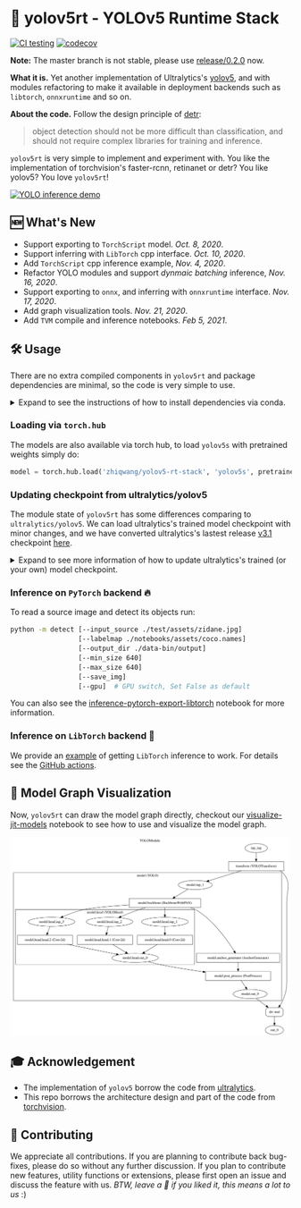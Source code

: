 # 🔦 yolov5rt - YOLOv5 Runtime Stack

[![CI testing](https://github.com/zhiqwang/yolov5-rt-stack/workflows/CI%20testing/badge.svg)](https://github.com/zhiqwang/yolov5-rt-stack/actions?query=workflow%3A%22CI+testing%22) [![codecov](https://codecov.io/gh/zhiqwang/yolov5-rt-stack/branch/master/graph/badge.svg?token=1GX96EA72Y)](https://codecov.io/gh/zhiqwang/yolov5-rt-stack)

**Note:** The master branch is not stable, please use [release/0.2.0](https://github.com/zhiqwang/yolov5-rt-stack/tree/release/v0.2.0) now.

**What it is.** Yet another implementation of Ultralytics's [yolov5](https://github.com/ultralytics/yolov5), and with modules refactoring to make it available in deployment backends such as `libtorch`, `onnxruntime` and so on.

**About the code.** Follow the design principle of [detr](https://github.com/facebookresearch/detr):

> object detection should not be more difficult than classification, and should not require complex libraries for training and inference.

`yolov5rt` is very simple to implement and experiment with. You like the implementation of torchvision's faster-rcnn, retinanet or detr? You like yolov5? You love `yolov5rt`!

<a href=".github/zidane.jpg"><img src=".github/zidane.jpg" alt="YOLO inference demo" width="500"/></a>

## 🆕 What's New

- Support exporting to `TorchScript` model. *Oct. 8, 2020*.
- Support inferring with `LibTorch` cpp interface. *Oct. 10, 2020*.
- Add `TorchScript` cpp inference example, *Nov. 4, 2020*.
- Refactor YOLO modules and support *dynmaic batching* inference, *Nov. 16, 2020*.
- Support exporting to `onnx`, and inferring with `onnxruntime` interface. *Nov. 17, 2020*.
- Add graph visualization tools. *Nov. 21, 2020*.
- Add `TVM` compile and inference notebooks. *Feb 5, 2021*.

## 🛠️ Usage

There are no extra compiled components in `yolov5rt` and package dependencies are minimal, so the code is very simple to use.

<details><summary>Expand to see the instructions of how to install dependencies via conda.</summary><br/>

- First, clone the repository locally:

  ```bash
  git clone https://github.com/zhiqwang/yolov5-rt-stack.git
  ```

- Then, install PyTorch 1.7.0+ and torchvision 0.8.1+:

  ```bash
  conda install pytorch torchvision cudatoolkit=10.2 -c pytorch
  ```

- Install pycocotools (for evaluation on COCO) and scipy (for training):

  ```bash
  conda install cython scipy
  pip install -U pycocotools>=2.0.2  # corresponds to https://github.com/ppwwyyxx/cocoapi
  ```

- That's it, should be good to train and evaluate detection models.

</details>

### Loading via `torch.hub`

The models are also available via torch hub, to load `yolov5s` with pretrained weights simply do:

```python
model = torch.hub.load('zhiqwang/yolov5-rt-stack', 'yolov5s', pretrained=True)
```

### Updating checkpoint from ultralytics/yolov5

The module state of `yolov5rt` has some differences comparing to `ultralytics/yolov5`. We can load ultralytics's trained model checkpoint with minor changes, and we have converted ultralytics's lastest release [v3.1](https://github.com/ultralytics/yolov5/releases/download/v3.1/yolov5s.pt) checkpoint [here](https://github.com/zhiqwang/yolov5-rt-stack/releases/download/v0.2.1/yolov5s.pt).

<details><summary>Expand to see more information of how to update ultralytics's trained (or your own) model checkpoint.</summary><br/>

- If you train your model using ultralytics's repo, you should update the model checkpoint first. ultralytics's trained model has a limitation that their model must load in the root path of ultralytics, so a important thing is to desensitize the path dependence as follows:

  ```python
  # Noted that current path is the root of ultralytics/yolov5, and the checkpoint is
  # downloaded from <https://github.com/ultralytics/yolov5/releases/download/v3.1/yolov5s.pt>
  ultralytics_weights = 'https://github.com/ultralytics/yolov5/releases/download/v3.1/yolov5s.pt'
  checkpoints_ = torch.load(ultralytics_weights, map_location='cpu')['model']
  torch.save(checkpoints_.state_dict(), desensitize_ultralytics_weights)
  ```

- Load `yolov5rt` model as follows:

  ```python
  from hubconf import yolov5s

  model = yolov5s()
  model.eval()
  ```

- Now let's update ultralytics/yolov5 trained checkpoint, see the [conversion script](utils/updated_checkpoint.py) for more information:

  ```python
  from utils.updated_checkpoint import update_ultralytics_checkpoints

  model = update_ultralytics_checkpoints(model, desensitize_ultralytics_weights)
  # updated checkpint is saved to checkpoint_path_rt_stack
  torch.save(model.state_dict(), checkpoint_path_rt_stack)
  ```

</details>

### Inference on `PyTorch` backend 🔥

To read a source image and detect its objects run:

```bash
python -m detect [--input_source ./test/assets/zidane.jpg]
                 [--labelmap ./notebooks/assets/coco.names]
                 [--output_dir ./data-bin/output]
                 [--min_size 640]
                 [--max_size 640]
                 [--save_img]
                 [--gpu]  # GPU switch, Set False as default
```

You can also see the [inference-pytorch-export-libtorch](notebooks/inference-pytorch-export-libtorch.ipynb) notebook for more information.

### Inference on `LibTorch` backend 🚀

We provide an [example](./deployment) of getting `LibTorch` inference to work. For details see the [GitHub actions](.github/workflows/nightly.yml).

## 🎨 Model Graph Visualization

Now, `yolov5rt` can draw the model graph directly, checkout our [visualize-jit-models](notebooks/visualize-jit-models.ipynb) notebook to see how to use and visualize the model graph.

<a href="notebooks/assets/yolov5.detail.svg"><img src="notebooks/assets/yolov5.detail.svg" alt="YOLO model visualize" width="500"/></a>

## 🎓 Acknowledgement

- The implementation of `yolov5` borrow the code from [ultralytics](https://github.com/ultralytics/yolov5).
- This repo borrows the architecture design and part of the code from [torchvision](https://github.com/pytorch/vision).

## 🤗 Contributing

We appreciate all contributions. If you are planning to contribute back bug-fixes, please do so without any further discussion. If you plan to contribute new features, utility functions or extensions, please first open an issue and discuss the feature with us. *BTW, leave a 🌟 if you liked it, this means a lot to us* :)
